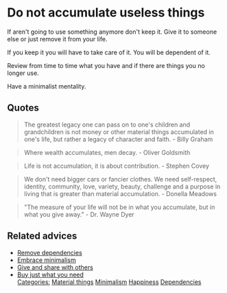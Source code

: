 # Do not accumulate useless things

If aren't going to use something anymore don't keep it. Give it to someone else or just remove it from your life.

If you keep it you will have to take care of it. You will be dependent of it.

Review from time to time what you have and if there are things you no longer use.

Have a minimalist mentality.
## Quotes

> The greatest legacy one can pass on to one's children and grandchildren is not money or other material things accumulated in one's life, but rather a legacy of character and faith. - Billy Graham

> Where wealth accumulates, men decay. - Oliver Goldsmith

> Life is not accumulation, it is about contribution. - Stephen Covey

> We don't need bigger cars or fancier clothes. We need self-respect, identity, community, love, variety, beauty, challenge and a purpose in living that is greater than material accumulation. - Donella Meadows

> "The measure of your life will not be in what you accumulate, but in what you give away." - Dr. Wayne Dyer

## Related advices

- [Remove dependencies](../Remove%20dependencies/index.md)
- [Embrace minimalism](../Embrace%20minimalism/index.md)
- [Give and share with others](../Give%20and%20share%20with%20others/index.md)
- [Buy just what you need](../Buy%20just%20what%20you%20need/index.m)
<br/>[Categories:](../Categories/index.md) [Material things](../Categories/Material%20things.md) [Minimalism](../Categories/Minimalism.md) [Happiness](../Categories/Happiness.md) [Dependencies](../Categories/Dependencies.md)